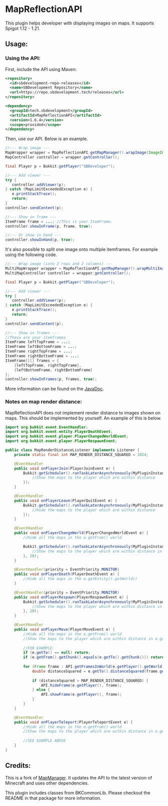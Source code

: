 # MapReflectionAPI

This plugin helps developer with displaying images on maps. It supports Spigot 1.12 - 1.21.

## Usage:

### Using the API:

First, include the API using Maven:

```xml
<repository>
  <id>sbdevelopment-repo-releases</id>
  <name>SBDevelopment Repository</name>
  <url>https://repo.sbdevelopment.tech/releases</url>
</repository>

<dependency>
  <groupId>tech.sbdevelopment</groupId>
  <artifactId>MapReflectionAPI</artifactId>
  <version>1.6.4</version>
  <scope>provided</scope>
</dependency>
```

Then, use our API. Below is an example.

```java
//--- Wrap image ---
MapWrapper wrapper = MapReflectionAPI.getMapManager().wrapImage(ImageIO.read(new File("image.png")));
MapController controller = wrapper.getController();

final Player p = Bukkit.getPlayer("SBDeveloper");

//--- Add viewer ---
try {
   controller.addViewer(p);
} catch (MapLimitExceededException e) {
   e.printStackTrace();
   return;
}
controller.sendContent(p);

//--- Show in frame ---
ItemFrame frame = ...; //This is your ItemFrame.
controller.showInFrame(p, frame, true);

//--- Or show in hand ---
controller.showInHand(p, true);
```

It's also possible to split one image onto multiple itemframes. For example using the following code.

```java
//--- Wrap image (into 2 rows and 2 columns) ---
MultiMapWrapper wrapper = MapReflectionAPI.getMapManager().wrapMultiImage(ImageIO.read(new File("image.png")), 2, 2);
MultiMapController controller = wrapper.getController();

final Player p = Bukkit.getPlayer("SBDeveloper");

//--- Add viewer ---
try {
   controller.addViewer(p);
} catch (MapLimitExceededException e) {
   e.printStackTrace();
   return;
}
controller.sendContent(p);

//--- Show in frames ---
//These are your itemframes
ItemFrame leftTopFrame = ...;
ItemFrame leftBottomFrame = ...;
ItemFrame rightTopFrame = ...;
ItemFrame rightBottomFrame = ...;
ItemFrame[][] frames = {
    {leftTopFrame, rightTopFrame},
    {leftBottomFrame, rightBottomFrame}
};
controller.showInFrames(p, frames, true);
```

More information can be found on the [JavaDoc](https://sbdevelopment.tech/javadoc/mapreflectionapi/).

### Notes on map render distance:

MapReflectionAPI does not implement render distance to images shown on maps. This should be implemented by yourself. An example of this is below.

```java
import org.bukkit.event.EventHandler;
import org.bukkit.event.entity.PlayerDeathEvent;
import org.bukkit.event.player.PlayerChangedWorldEvent;
import org.bukkit.event.player.PlayerRespawnEvent;

public class MapRenderDistanceListener implements Listener {
    private static final int MAP_RENDER_DISTANCE_SQUARED = 1024;

    @EventHandler
    public void onPlayerJoin(PlayerJoinEvent e) {
        Bukkit.getScheduler().runTaskLaterAsynchronously(MyPluginInstance, () -> {
            //Show the maps to the player which are within distance
        });
    }

    @EventHandler
    public void onPlayerLeave(PlayerQuitEvent e) {
        Bukkit.getScheduler().runTaskLaterAsynchronously(MyPluginInstance, () -> {
            //Hide the maps to the player which are within distance
        });
    }

    @EventHandler
    public void onPlayerChangeWorld(PlayerChangedWorldEvent e) {
        //Hide all the maps in the e.getFrom() world

        Bukkit.getScheduler().runTaskLaterAsynchronously(MyPluginInstance, () -> {
            //Show the maps to the player which are within distance in e.getPlayer().getWorld()
        }, 20);
    }

    @EventHandler(priority = EventPriority.MONITOR)
    public void onPlayerDeath(PlayerDeathEvent e) {
        //Hide all the maps in the e.getEntity().getWorld()
    }

    @EventHandler(priority = EventPriority.MONITOR)
    public void onPlayerRespawn(PlayerRespawnEvent e) {
        Bukkit.getScheduler().runTaskLaterAsynchronously(MyPluginInstance, () -> {
            //Show the maps to the player which are within distance in e.getPlayer().getWorld()
        }, 20);
    }

    @EventHandler
    public void onPlayerMove(PlayerMoveEvent e) {
        //Hide all the maps in the e.getFrom() world
        //Show the maps to the player which are within distance in e.getTo().getWorld()
    
        //FOR EXAMPLE:
        if (e.getTo() == null) return;
        if (e.getFrom().getChunk().equals(e.getTo().getChunk())) return;
        
        for (Frame frame : API.getFramesInWorld(e.getPlayer().getWorld())) {
            double distanceSquared = e.getTo().distanceSquared(frame.getLocation());
            
            if (distanceSquared > MAP_RENDER_DISTANCE_SQUARED) {
                API.hideFrame(e.getPlayer(), frame);
            } else {
                API.showFrame(e.getPlayer(), frame);
            }
        }
    }

    @EventHandler
    public void onPlayerTeleport(PlayerTeleportEvent e) {
        //Hide all the maps in the e.getFrom() world
        //Show the maps to the player which are within distance in e.getTo().getWorld()
    
        //SEE EXAMPLE ABOVE
    }
}
```

## Credits:

This is a fork of [MapManager](https://github.com/InventivetalentDev/MapManager). It updates the API to the latest version of Minecraft and uses other dependencies.

This plugin includes classes from BKCommonLib. Please checkout the README in that package for more information.

